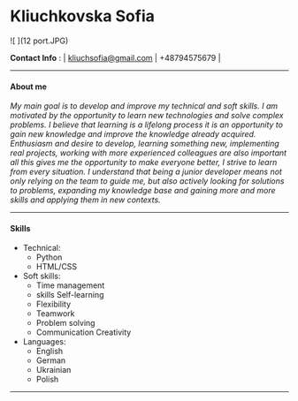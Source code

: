 # **Kliuchkovska Sofia**
![ ](12 port.JPG)

**Contact Info** : | kliuchsofia@gmail.com |  +48794575679 |
___
#### **About me**
_My main goal is to develop and improve my technical and soft skills. I am motivated by the opportunity to learn new technologies and solve complex problems. I believe that learning is a lifelong process it is an opportunity to gain new knowledge and improve the knowledge already acquired. Enthusiasm and desire to develop, learning something new, implementing real projects, working with more experienced colleagues are also important all this gives me the opportunity to make everyone better, I strive to learn from every situation. I understand that being a junior developer means not only relying on the team to guide me, but also actively looking for solutions to problems, expanding my knowledge base and gaining more and more skills and applying them in new contexts._
___
#### **Skills**
* Technical: 
  * Python 
  * HTML/CSS
* Soft skills:  
  * Time management 
  * skills Self-learning  
  * Flexibility 
  * Teamwork 
  * Problem solving  
  * Communication Creativity
* Languages: 
  * English
  * German
  * Ukrainian
  * Polish
___
